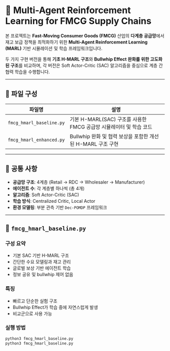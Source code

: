 # 🧠 Multi-Agent Reinforcement Learning for FMCG Supply Chains

본 프로젝트는 **Fast-Moving Consumer Goods (FMCG)** 산업의 **다계층 공급망**에서 재고 보급 정책을 최적화하기 위한 **Multi-Agent Reinforcement Learning (MARL)** 기반 시뮬레이션 및 학습 프레임워크입니다.

두 가지 구현 버전을 통해 **기초 H-MARL 구조**와 **Bullwhip Effect 완화를 위한 고도화된 구조**를 비교하며, 각 버전은 Soft Actor-Critic (SAC) 알고리즘을 중심으로 계층 간 협력 학습을 수행합니다.

---

## 📁 파일 구성

| 파일명                    | 설명 |
|---------------------------|------|
| `fmcg_hmarl_baseline.py`  | 기본 H-MARL(SAC) 구조를 사용한 FMCG 공급망 시뮬레이터 및 학습 코드 |
| `fmcg_hmarl_enhanced.py`  | Bullwhip 완화 및 협력 보상을 포함한 개선된 H-MARL 구조 구현 |

---

## 🧩 공통 사항

- **공급망 구조**: 4계층 (Retail → RDC → Wholesaler → Manufacturer)
- **에이전트 수**: 각 계층별 하나씩 (총 4개)
- **알고리즘**: Soft Actor-Critic (SAC)
- **학습 방식**: Centralized Critic, Local Actor
- **환경 모델링**: 부분 관측 기반 `Dec-POMDP` 프레임워크

---

## 📌 `fmcg_hmarl_baseline.py`

### 구성 요약
- 기본 SAC 기반 H-MARL 구조
- 간단한 수요 모델링과 재고 관리
- 글로벌 보상 기반 에이전트 학습
- 정보 공유 및 bullwhip 제어 없음

### 특징
- 빠르고 단순한 실험 구조
- Bullwhip Effect가 학습 중에 자연스럽게 발생
- 비교군으로 사용 가능

### 실행 방법
```bash
python3 fmcg_hmarl_baseline.py
python3 fmcg_hmarl_baseline.py
